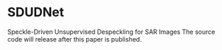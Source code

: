# SDUDNet
Speckle-Driven Unsupervised Despeckling for SAR Images
The source code will release after this paper is published.
